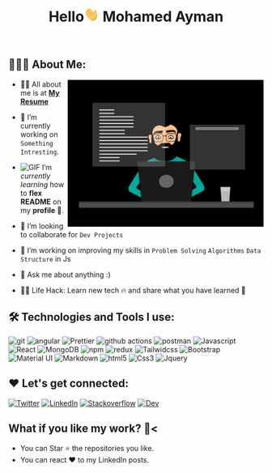 <h1 align="center">Hello<img src="https://raw.githubusercontent.com/ABSphreak/ABSphreak/master/gifs/Hi.gif" width="30px"> Mohamed Ayman</h1>
 <br/>
 

## 👨🏻‍💻 About Me:

<img  src="./thoughtworks-gif_dribbble.gif" height="290px" align="right" />

- 🙋‍♂️ All about me is at **[My Resume](https://drive.google.com/file/d/1S-9YE-WvupYqsSuM1HJxy2pa91UqUtOu/view?usp=sharing)**

- 🔭 I’m currently working on `Something Intresting`.

- <img alt="GIF" src="https://github.com/TheDudeThatCode/TheDudeThatCode/blob/master/Assets/gandalf_parrot.gif" width="20vw" /> I’m *currently learning* how to **flex README** on my **profile** 💪.

- 👯 I’m looking to collaborate for `Dev Projects`

- 🤔 I’m working on improving my skills in `Problem Solving` `Algorithms` `Data Structure` in Js

- 💬 Ask me about anything :) 

- 👨‍💻 Life Hack: Learn new tech :fire: and share what you have learned :tada:

## 🛠️ Technologies and Tools I use:

<p>
<img alt="git" src="https://img.shields.io/badge/-Git-F05032?style=flat-square&logo=git&logoColor=white" height="25px"/>
<img alt="angular" src="https://img.shields.io/badge/-Git-DD0031?style=flat-square&logo=angular&logoColor=white" height="25px"/>
<img alt="Prettier" src="https://img.shields.io/badge/-Prettier-F7B93E?style=flat-square&logo=prettier&logoColor=white" height="25px"/>
<img alt="github actions" src="https://img.shields.io/badge/-Github_Actions-2088FF?style=flat-square&logo=github-actions&logoColor=white" height="25px"/>
<img alt="postman" src="https://img.shields.io/badge/-Postman-00C7B7?style=flat-square&logo=postman&logoColor=white" height="25px"/>
<img alt="Javascript" src="https://img.shields.io/badge/JavaScript-323330?style=for-the-badge&logo=javascript&logoColor=F7DF1E"  height="25px"/>
<img alt="React" src="https://img.shields.io/badge/React-20232A?style=for-the-badge&logo=react&logoColor=61DAFB" height="25px"/>
<img alt="MongoDB" src="https://img.shields.io/badge/-MongoDB-13aa52?style=flat-square&logo=mongodb&logoColor=white"  height="25px"/>
<img alt="npm" src="https://img.shields.io/badge/NPM-%23000000.svg?style=for-the-badge&logo=npm&logoColor=white" height="25px"/>
<img alt="redux" src="https://img.shields.io/badge/-Redux-764ABC?style=flat-square&logo=redux&logoColor=white" height="25px"/>
<img alt="Tailwidcss" src="https://img.shields.io/badge/Tailwind_CSS-38B2AC?style=for-the-badge&logo=tailwind-css&logoColor=white" height="25px"/>
<img alt="Bootstrap" src="https://img.shields.io/badge/Bootstrap-563D7C?style=for-the-badge&logo=bootstrap&logoColor=white" height="25px"/>
<img alt="Material UI" src="https://img.shields.io/badge/Material--UI-0081CB?style=for-the-badge&logo=material-ui&logoColor=white" height="25px"/>
<img alt="Markdown" src="https://img.shields.io/badge/Markdown-000000?style=for-the-badge&logo=markdown&logoColor=white"  height="25px"/>
<img alt="html5" src="https://img.shields.io/badge/HTML5-E34F26?style=for-the-badge&logo=html5&logoColor=white" height="25px"/>
<img alt="Css3" src="https://img.shields.io/badge/CSS3-1572B6?style=for-the-badge&logo=css3&logoColor=white" height="25px"/>
<img alt="Jquery" src="https://img.shields.io/badge/jquery-%230769AD.svg?style=for-the-badge&logo=jquery&logoColor=white" height="25px"/>
</p>

## ❤️ Let's get connected:

<p>
 <a href="https://twitter.com/MohamedShebl21" target="_blank"><img alt="Twitter" src="https://img.shields.io/badge/twitter-%231DA1F2.svg?&style=for-the-badge&logo=twitter&logoColor=white"  height="30px"/></a> <a href="https://www.linkedin.com/in/mohamedayman215/" target="_blank"><img alt="LinkedIn" src="https://img.shields.io/badge/linkedin-%230077B5.svg?&style=for-the-badge&logo=linkedin&logoColor=white"  height="30px"/></a> <a href="https://stackoverflow.com/users/11150818/mohamed-ayman" target="_blank"><img alt="Stackoverflow" src="https://img.shields.io/badge/stackoverflow-f2740d?style=for-the-badge&logo=stackoverflow&logoColor=white"  height="30px"/></a> <a href="https://dev.to/abdlrahmansaberabdo" target="_blank"><img alt="Dev" src="https://img.shields.io/badge/Dev.to-0A0A0A?style=for-the-badge&logo=dev.to&logoColor=white"  height="30px"/></a>
</p>


## What if you like my work? 🤩<
<ul>
  <li>You can Star ⭐ the repositories you like.</li>
  <li>You can react ❤️ to my LinkedIn posts.</li>
</ul>



